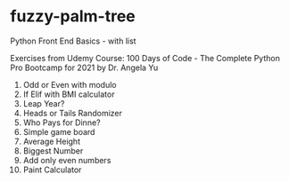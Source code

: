 # fuzzy-palm-tree
Python Front End Basics - with list

Exercises from Udemy Course: 
100 Days of Code - The Complete Python Pro Bootcamp for 2021 by Dr. Angela Yu

1. Odd or Even with modulo
2. If Elif with BMI calculator
3. Leap Year?
4. Heads or Tails Randomizer
5. Who Pays for Dinne?
6. Simple game board
7. Average Height
8. Biggest Number
9. Add only even numbers
10. Paint Calculator
